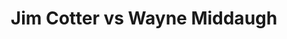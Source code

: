 ---
title: Jim Cotter vs Wayne Middaugh
player1:
  name: Cotter, Jim
  percent: 70
  wins: 0
  losses: 1
player2:
  name: Middaugh, Wayne
  percent: 86
  wins: 1
  losses: 0
games:
- player1:
    team: BC
    position: Fourth
    percent: 70
    win: 0
    loss: 1
  player2:
    team: 'ON'
    position: Third
    percent: 86
    win: 1
    loss: 0
  event: Brier
  year: 2012
  draw: Round Robin(12)
  score: BC 4 - ON 8
- player1:
    team: MOR
    position: Fourth
    percent: 91
    win: 1
    loss: 0
  player2:
    team: HOW
    position: Third
    percent: 93
    win: 0
    loss: 1
  event: Trials (Men)
  year: 2013
  draw: Round Robin(2)
  score: HOW 6 - MOR 8
---